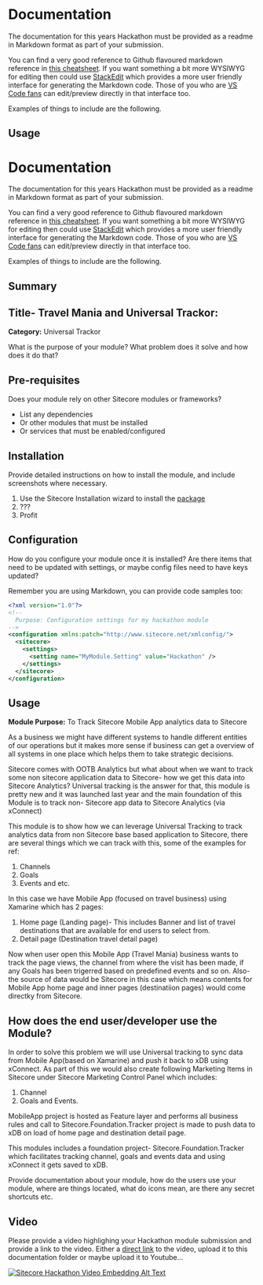 # Documentation

The documentation for this years Hackathon must be provided as a readme in Markdown format as part of your submission. 

You can find a very good reference to Github flavoured markdown reference in [this cheatsheet](https://github.com/adam-p/markdown-here/wiki/Markdown-Cheatsheet). If you want something a bit more WYSIWYG for editing then could use [StackEdit](https://stackedit.io/app) which provides a more user friendly interface for generating the Markdown code. Those of you who are [VS Code fans](https://code.visualstudio.com/docs/languages/markdown#_markdown-preview) can edit/preview directly in that interface too.

Examples of things to include are the following.


## Usage

# Documentation

The documentation for this years Hackathon must be provided as a readme in Markdown format as part of your submission. 

You can find a very good reference to Github flavoured markdown reference in [this cheatsheet](https://github.com/adam-p/markdown-here/wiki/Markdown-Cheatsheet). If you want something a bit more WYSIWYG for editing then could use [StackEdit](https://stackedit.io/app) which provides a more user friendly interface for generating the Markdown code. Those of you who are [VS Code fans](https://code.visualstudio.com/docs/languages/markdown#_markdown-preview) can edit/preview directly in that interface too.

Examples of things to include are the following.

## Summary

## Title- Travel Mania and Universal Trackor:

**Category:** Universal Trackor

What is the purpose of your module? What problem does it solve and how does it do that?

## Pre-requisites

Does your module rely on other Sitecore modules or frameworks?

- List any dependencies
- Or other modules that must be installed
- Or services that must be enabled/configured

## Installation

Provide detailed instructions on how to install the module, and include screenshots where necessary.

1. Use the Sitecore Installation wizard to install the [package](#link-to-package)
2. ???
3. Profit

## Configuration

How do you configure your module once it is installed? Are there items that need to be updated with settings, or maybe config files need to have keys updated?

Remember you are using Markdown, you can provide code samples too:

```xml
<?xml version="1.0"?>
<!--
  Purpose: Configuration settings for my hackathon module
-->
<configuration xmlns:patch="http://www.sitecore.net/xmlconfig/">
  <sitecore>
    <settings>
      <setting name="MyModule.Setting" value="Hackathon" />
    </settings>
  </sitecore>
</configuration>
```

## Usage


**Module Purpose:** To Track Sitecore Mobile App analytics data to Sitecore

As a business we might have different systems to handle different entities of our operations but it makes more sense if business can get a overview of all systems in one place which helps them to take strategic decisions.

Sitecore comes with OOTB Analytics but what about when we want to track some non sitecore application data to Sitecore- how we get this data into Sitecore Analytics?
Universal tracking is the answer for that, this module is pretty new and it was launched last year and the main foundation of this Module is to track non- Sitecore app data to Sitecore Analytics (via xConnect)

This module is to show how we can leverage Universal Tracking to track analytics data from non Sitecore base based application to Sitecore, there are several things which we can track with this, some of the examples for ref:

1) Channels
2) Goals
3) Events and etc.

In this case we have Mobile App (focused on travel business) using Xamarine which has 2 pages:
1) Home page (Landing page)- This includes Banner and list of travel destinations that are available for end users to select from.
2) Detail page (Destination travel detail page)

Now when user open this Mobile App (Travel Mania) business wants to track the page views, the channel from where the visit has been made, if any Goals has been trigerred based on predefined events and so on.
Also- the source of data would be Sitecore in this case which means contents for Mobile App home page and inner pages (destinatiion pages) would come directky from Sitecore.

## How does the end user/developer use the Module?

In order to solve this problem we will use Universal tracking to sync data from Mobile App(based on Xamarine) and push it back to xDB using xConnect.
As part of this we would also create following Marketing Items in Sitecore under Sitecore Marketing Control Panel which includes:
1) Channel
2) Goals and Events.

MobileApp project is hosted as Feature layer and performs all business rules and call to Sitecore.Foundation.Tracker project is made to push data to xDB on load of home page and destination detail page.

This modules includes a foundation project- Sitecore.Foundation.Tracker which facilitates tracking channel, goals and events data and using xConnect it gets saved to xDB.

Provide documentation  about your module, how do the users use your module, where are things located, what do icons mean, are there any secret shortcuts etc.


## Video

Please provide a video highlighing your Hackathon module submission and provide a link to the video. Either a [direct link](https://www.youtube.com/watch?v=EpNhxW4pNKk) to the video, upload it to this documentation folder or maybe upload it to Youtube...

[![Sitecore Hackathon Video Embedding Alt Text](https://img.youtube.com/vi/EpNhxW4pNKk/0.jpg)](https://www.youtube.com/watch?v=EpNhxW4pNKk)
